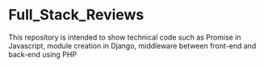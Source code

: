# Full_Stack_Reviews
This repository is intended to show technical code such as Promise in Javascript, module creation in Django, middleware between front-end and back-end using PHP
